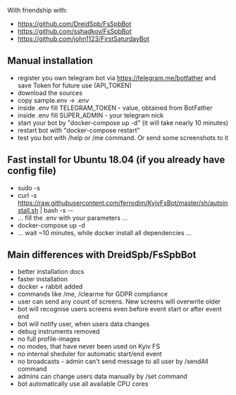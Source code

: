 With friendship with:
* https://github.com/DreidSpb/FsSpbBot
* https://github.com/sshadkov/FsSpbBot
* https://github.com/john1123/FirstSaturdayBot

Manual installation
-----------------------------------
* register you own telegram bot via https://telegram.me/botfather and save Token for future use (API_TOKEN)
* download the sources
* copy sample.env -> .env
* inside .env fill TELEGRAM_TOKEN - value, obtained from BotFather
* inside .env fill SUPER_ADMIN - your telegram nick
* start your bot by "docker-compose up -d" (it will take nearly 10 minutes)
* restart bot with "docker-compose restart"
* test you bot with /help or /me command. Or send some screenshots to it


Fast install for Ubuntu 18.04 (if you already have config file)
-----------------------------------
* sudo -s
* curl -s https://raw.githubusercontent.com/ferrodim/KyivFsBot/master/sh/autoinstall.sh | bash -s --
* ... fill the .env with your parameters ...
* docker-compose up -d
* ... wait ~10 minutes, while docker install all dependencies ...


Main differences with DreidSpb/FsSpbBot
-----------------------------------
* better installation docs
* faster installation
* docker + rabbit added
* commands like /me, /clearme for GDPR compliance
* user can send any count of screens. New screens will overwrite older
* bot will recognise users screens even before event start or after event end
* bot will notify user, when users data changes
* debug instruments removed
* no full profile-images
* no modes, that have never been used on Kyiv FS
* no internal sheduler for automatic start/end event
* no broadcasts - admin can't send message to all user by /sendAll command
* admins can change users data manually by /set command
* bot automatically use all available CPU cores
